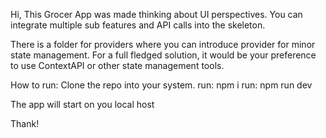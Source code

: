 Hi,
This Grocer App was made thinking about UI perspectives. You can integrate multiple sub features and API calls into the skeleton. 

There is a folder for providers where you can introduce provider for minor state management. For a full fledged solution, it would be your preference to use ContextAPI or other state management tools.

How to run:
Clone the repo into your system.
run: npm i
run: npm run dev

The app will start on you local host

Thank!